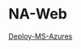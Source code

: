 # NA-Web
<a href="https://icy-plant-085166910.1.azurestaticapps.net/homepage.html"> Deploy-MS-Azures </a>
